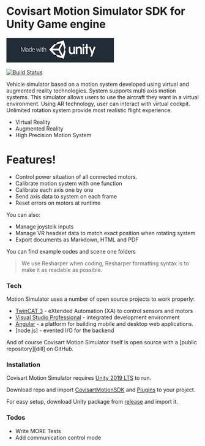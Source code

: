 # Covisart Motion Simulator SDK for Unity Game engine 

[![N|Solid](https://raw.githubusercontent.com/COVISART/SimulatorSDK/master/LogoStylesSideBySide.png)](https://unity.com/)

[![Build Status](https://travis-ci.org/COVISART/SimulatorSDK.svg?branch=master&status=pass)](https://travis-ci.org/github/COVISART/SimulatorSDK)

Vehicle simulator based on a motion system developed using virtual and augmented reality technologies. System supports multi axis motion systems. This simulator allows users to use the aircraft they want in a virtual environment. Using AR technology, user can interact with virtual cockpit. Unlimited rotation system provide most realistic flight experience.


  - Virtual Reality
  - Augmented Reality
  - High Precision Motion System 

# Features!

  - Control power situation of all connected motors.
  - Calibrate motion system with one function
  - Calibrate each axis one by one 
  - Send axis data to system on each frame
  - Reset errors on motors at runtime

You can also:
  - Manage joystcik inputs
  - Manage VR headset data to match exact position when rotating system
  - Export documents as Markdown, HTML and PDF

You can find example codes and scene one folders

> We use Resharper when coding,
> Resharper formatting syntax is to make it as readable
> as possible. 

### Tech

Motion Simulator uses a number of open source projects to work properly:

* [TwinCAT 3](https://www.beckhoff.com/TwinCAT3/) - eXtended Automation (XA) to control sensors and motors
* [Visual Studio Professional](https://visualstudio.microsoft.com/vs/professional/) - integrated development environment
* [Angular](https://angular.io/) - a platform for building mobile and desktop web applications.
* [node.js] - evented I/O for the backend

And of course Covisart Motion Simulator itself is open source with a [public repository][dill]
 on GitHub.

### Installation

Covisart Motion Simulator requires [Unity 2019 LTS](https://unity.com/releases/2019-lts?_ga=2.266885710.1795603025.1592424756-2133270114.1577918347) to run.

Download repo and import [CovisartMotionSDK](https://github.com/COVISART/SimulatorSDK/tree/master/Assets/CovisartMotionSDK) and [Plugins](https://github.com/COVISART/SimulatorSDK/tree/master/Assets/Plugins) to your project.

For easy setup, download Unity package from [release](https://github.com/COVISART/SimulatorSDK/releases) and import it.

### Todos

 - Write MORE Tests
 - Add communication control mode
